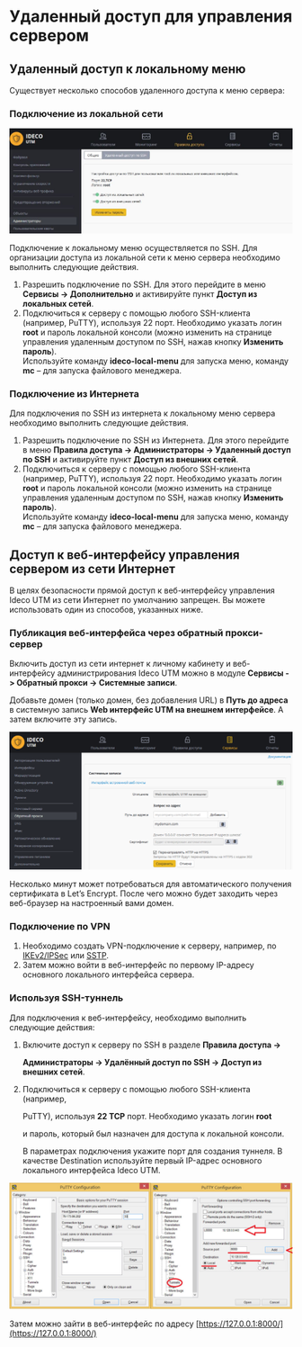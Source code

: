 # Удаленный доступ для управления сервером

## Удаленный доступ к локальному меню

Существует несколько способов удаленного доступа к меню сервера:

### Подключение из локальной сети

![](../attachments/1278133/11436051.jpg)

Подключение к локальному меню осуществляется по SSH. Для организации доступа из локальной сети к меню сервера необходимо выполнить следующие действия.

1. Разрешить подключение по SSH. Для этого перейдите в меню **Сервисы -> Дополнительно** и активируйте пункт **Доступ из локальных сетей**.
2. Подключиться к серверу с помощью любого SSH-клиента (например, PuTTY), используя 22 порт. Необходимо указать логин **root** и пароль локальной консоли (можно изменить на странице управления удаленным доступом по SSH, нажав кнопку **Изменить пароль**).\
   Используйте команду **ideco-local-menu** для запуска меню, команду **mc** – для запуска файлового менеджера.

### Подключение из Интернета

Для подключения по SSH из интернета к локальному меню сервера необходимо выполнить следующие действия.

1. Разрешить подключение по SSH из Интернета. Для этого перейдите в меню **Правила доступа -> Администраторы -> Удаленный доступ по SSH** и активируйте пункт **Доступ из внешних сетей**.
2. Подключиться к серверу с помощью любого SSH-клиента (например, PuTTY), используя 22 порт. Необходимо указать логин **root** и пароль локальной консоли (можно изменить на странице управления удаленным доступом по SSH, нажав кнопку **Изменить пароль**).\
   Используйте команду **ideco-local-menu** для запуска меню, команду **mc** – для запуска файлового менеджера.

## Доступ к веб-интерфейсу управления сервером из сети Интернет

В целях безопасности прямой доступ к веб-интерфейсу управления Ideco UTM из сети Интернет по умолчанию запрещен. Вы можете использовать один из способов, указанных ниже.

### Публикация веб-интерфейса через обратный прокси-сервер

Включить доступ из сети интернет к личному кабинету и веб-интерфейсу администрирования Ideco UTM можно в модуле **Сервисы -> Обратный прокси -> Системные записи**.

Добавьте домен (только домен, без добавления URL) в **Путь до адреса** в системную запись **Web интерфейс UTM на внешнем интерфейсе**. А затем включите эту запись.

![](../.gitbook/assets/17072193.png)

Несколько минут может потребоваться для автоматического получения сертификата в Let’s Encrypt. После чего можно будет заходить через веб-браузер на настроенный вами домен.

### Подключение по VPN

1. Необходимо создать VPN-подключение к серверу, например, по [IKEv2/IPSec](../services/vpn-tunnel-protocols/client-to-site/ipsec-ikev2/) или [SSTP](../services/vpn-tunnel-protocols/client-to-site/sstp/).
2. Затем можно войти в веб-интерфейс по первому IP-адресу основного локального интерфейса сервера.

### Используя SSH-туннель

Для подключения к веб-интерфейсу, необходимо выполнить следующие действия:

1.  Включите доступ к серверу по SSH в разделе **Правила доступа ->**

    **Администраторы -> Удалённый доступ по SSH -> Доступ из внешних сетей**.
2.  Подключиться к серверу с помощью любого SSH-клиента (например,

    PuTTY), используя **22 TCP** порт. Необходимо указать логин **root**

    и пароль, который был назначен для доступа к локальной консоли. &#x20;

    В параметрах подключения укажите порт для создания туннеля. В качестве Destination используйте первый IP-адрес основного локального интерфейса Ideco UTM. &#x20;

![](../attachments/1278133/4982441.jpg)

Затем можно зайти в веб-интерфейс по адресу [https://127.0.0.1:8000/](https://127.0.0.1:8000/)
